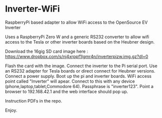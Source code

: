 # Inverter-WiFi
RaspberryPi based adapter to allow WiFi access to the OpenSource EV Inverter

Uses a RaspberryPi Zero W and a generic RS232 converter to allow wifi access to the Tesla or other inverter boards based on the
Heubner design.

Download the 16gig SD card image here : 
https://www.dropbox.com/s/nj4xrppf1lgmr4n/inverterpizw.img.gz?dl=0

Flash the card with the image.
Connect the inverter to the Pi serial port. Use an RS232 adapter for Tesla boards or direct connect for Heubner versions.
Connect a power supply.
Boot up the pi and inverter boards.
WiFi access point called "Inverter" will apear.
Connect to this with any device (phone,laptop,tablet,Commodore 64).
Passphrase is "inverter123".
Point a browser to 192.168.42.1 and the web interface should pop up.

Instruction PDFs in the repo.

Enjoy.


